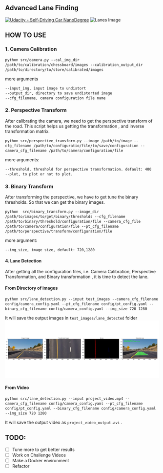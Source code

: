 ## Advanced Lane Finding
[![Udacity - Self-Driving Car NanoDegree](https://s3.amazonaws.com/udacity-sdc/github/shield-carnd.svg)](http://www.udacity.com/drive)
![Lanes Image](./examples/example_output.jpg)

## HOW TO USE

### 1. Camera Calibration

```
python src/camera.py --cal_img_dir /path/to/calibration/chessboard/images --calibration_output_dir /path/to/directory/to/store/calibrated/images
```

more arguments
```
--input_img, input image to undistort
--output_dir, directory to save undistorted image
--cfg_filename, camera configuration file name

```

### 2. Perspective Transform

After calibrating the camera, we need to get the perspective transform of the road. This script helps us getting the transformation , and inverse transformation matrix.

```
python src/perspective_transform.py --image /path/to/image --cfg_filename /path/to/configuratio/file/to/save/configuration --camera_cfg_filename /path/to/camera/configuration/file
```

more arguments:

```
--threshold, threshold for perspective transformation. default: 400
--plot, to plot or not to plot.

```

### 3. Binary Transform

After transforming the perspective, we have to get tune the binary thresholds. So that we can get the binary images.

```
python  src/binary_transform.py --image_dir /path/to/images/to/get/binary/thresholds --cfg_filename /path/to/binary/threshold/configuration/file --camera_cfg_file /path/to/camera/configuration/file --pt_cfg_filename /path/to/perspective/transform/configuration/file 

```

more argument:

```
--img_size, image size, default: 720,1280

```

#### 4. Lane Detection

After getting all the configuration files, i.e. Camera Calibration, Perspective Transformation, and Binary transformation , it is time to detect the lane.

#### From Directory of images

```
python src/lane_detection.py --input test_images --camera_cfg_filename config/camera_config.yaml --pt_cfg_filename config/pt_config.yaml --binary_cfg_filename config/camera_config.yaml --img_size 720 1280

```
It will save the output images in `test_images/lane_detected` folder
![detected image](test_images/lane_detected/0.jpg)

#### From Video

```
python src/lane_detection.py --input project_video.mp4 --camera_cfg_filename config/camera_config.yaml --pt_cfg_filename config/pt_config.yaml --binary_cfg_filename config/camera_config.yaml --img_size 720 1280

```

It will save the output video as `project_video_output.avi` .

## TODO:

- [ ] Tune more to get better results
- [ ] Work on Challenge Videos
- [ ] Make a Docker environment
- [ ] Refactor
